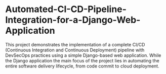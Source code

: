 # Automated-CI-CD-Pipeline-Integration-for-a-Django-Web-Application
This project demonstrates the implementation of a complete CI/CD (Continuous Integration and Continuous Deployment) pipeline with DevSecOps practices using a simple Django-based web application. While the Django application the main focus of the project lies in automating the entire software delivery lifecycle, from code commit to cloud deployment.
